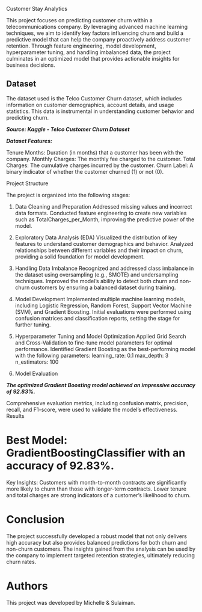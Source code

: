 Customer Stay Analytics


This project focuses on predicting customer churn within a telecommunications company.
 By leveraging advanced machine learning techniques, we aim to identify key factors influencing churn and build a predictive model that can help the company proactively address customer retention.
  Through feature engineering, model development, hyperparameter tuning, and handling imbalanced data, the project culminates in an optimized model that provides actionable insights for business decisions.



## Dataset
The dataset used is the Telco Customer Churn dataset, which includes information on customer demographics, account details, and usage statistics. This data is instrumental in understanding customer behavior and predicting churn.

***Source: Kaggle - Telco Customer Churn Dataset***

***Dataset Features:***

Tenure Months: Duration (in months) that a customer has been with the company.
Monthly Charges: The monthly fee charged to the customer.
Total Charges: The cumulative charges incurred by the customer.
Churn Label: A binary indicator of whether the customer churned (1) or not (0).

Project Structure

The project is organized into the following stages:

1. Data Cleaning and Preparation
Addressed missing values and incorrect data formats.
Conducted feature engineering to create new variables such as TotalCharges_per_Month, improving the predictive power of the model.

2. Exploratory Data Analysis (EDA)
Visualized the distribution of key features to understand customer demographics and behavior.
Analyzed relationships between different variables and their impact on churn, providing a solid foundation for model development.

3. Handling Data Imbalance
Recognized and addressed class imbalance in the dataset using oversampling (e.g., SMOTE) and undersampling techniques.
Improved the model’s ability to detect both churn and non-churn customers by ensuring a balanced dataset during training.

4. Model Development
Implemented multiple machine learning models, including Logistic Regression, Random Forest, Support Vector Machine (SVM), and Gradient Boosting.
Initial evaluations were performed using confusion matrices and classification reports, setting the stage for further tuning.

5. Hyperparameter Tuning and Model Optimization
Applied Grid Search and Cross-Validation to fine-tune model parameters for optimal performance.
Identified Gradient Boosting as the best-performing model with the following parameters:
learning_rate: 0.1
max_depth: 3
n_estimators: 100
6. Model Evaluation

***The optimized Gradient Boosting model achieved an impressive accuracy of 92.83%.***

Comprehensive evaluation metrics, including confusion matrix, precision, recall, and F1-score, were used to validate the model’s effectiveness.
Results

# Best Model: GradientBoostingClassifier with an accuracy of 92.83%.
Key Insights:
Customers with month-to-month contracts are significantly more likely to churn than those with longer-term contracts.
Lower tenure and total charges are strong indicators of a customer’s likelihood to churn.

# Conclusion
The project successfully developed a robust model that not only delivers high accuracy but also provides balanced predictions for both churn and non-churn customers. The insights gained from the analysis can be used by the company to implement targeted retention strategies, ultimately reducing churn rates.

# Authors
This project was developed by Michelle & Sulaiman.

